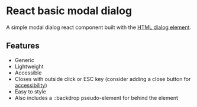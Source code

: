 # React basic modal dialog

A simple modal dialog react component built with the [HTML dialog element](https://developer.mozilla.org/en-US/docs/Web/HTML/Element/dialog).


## Features
-   Generic
-   Lightweight
-   Accessible
-   Closes with outside click or ESC key (consider adding a close button for [accessibility](https://developer.mozilla.org/en-US/docs/Web/HTML/Element/dialog#accessibility_considerations))
-   Easy to style
-   Also includes a ::backdrop pseudo-element for behind the element